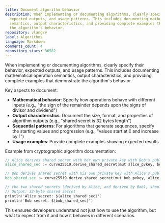 ```yaml
---
title: Document algorithm behavior
description: When implementing or documenting algorithms, clearly specify their behavior,
  expected outputs, and usage patterns. This includes documenting mathematical operation
  semantics, output characteristics, and providing complete examples that demonstrate
  the algorithm's behavior.
repository: vlang/v
label: Algorithms
language: Markdown
comments_count: 4
repository_stars: 36582
---
```


When implementing or documenting algorithms, clearly specify their behavior, expected outputs, and usage patterns. This includes documenting mathematical operation semantics, output characteristics, and providing complete examples that demonstrate the algorithm's behavior.

Key aspects to document:
- **Mathematical behavior**: Specify how operations behave with different inputs (e.g., "the sign of the remainder depends upon the signs of divisor and dividend")
- **Output characteristics**: Document the size, format, and properties of algorithm outputs (e.g., "shared secret is 32 bytes length")
- **Sequential patterns**: For algorithms that generate sequences, specify the starting values and progression (e.g., "values start at 0 and increase by 1")
- **Usage examples**: Provide complete examples showing expected results

Example from cryptographic algorithm documentation:
```v
// Alice derives shared secret with her own private key with Bob's public key
alice_shared_sec := curve25519.derive_shared_secret(mut alice_pvkey, bob_pbkey)!

// Bob derives shared secret with his own private key with Alice's public key  
bob_shared_sec := curve25519.derive_shared_secret(mut bob_pvkey, alice_pbkey)!

// the two shared secrets (derived by Alice, and derived by Bob), should be the same
// Output: 32-byte shared secret
println('Alice secret: ${alice_shared_sec}')
println('Bob secret: ${bob_shared_sec}')
```

This ensures developers understand not just how to use the algorithm, but what to expect from it and how it behaves in different scenarios.